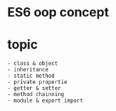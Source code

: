 # ES6 oop concept

# topic
    - class & object
    - inheritance
    - static method
    - private propertie
    - getter & setter
    - method chainning
    - module & export import